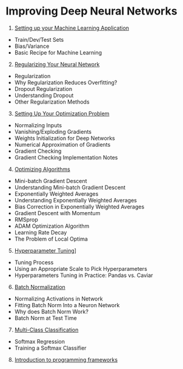# Improving Deep Neural Networks

1. [Setting up your Machine Learning Application](https://github.com/alexguanga/coursera-improving-deep-neural-networks/blob/master/01_SettingMachineLearnApplication.ipynb)
  - Train/Dev/Test Sets
  - Bias/Variance
  - Basic Recipe for Machine Learning
2. [Regularizing Your Neural Network](https://github.com/alexguanga/coursera-improving-deep-neural-networks/blob/master/02_Regularization.ipynb)
  - Regularization
  - Why Regularization Reduces Overfitting?
  - Dropout Regularization
  - Understanding Dropout
  - Other Regularization Methods
3. [Setting Up Your Optimization Problem](https://github.com/alexguanga/coursera-improving-deep-neural-networks/blob/master/03_SettingOptimizationProblem.ipynb)
  - Normalizing Inputs
  - Vanishing/Exploding Gradients
  - Weights Initialization for Deep Networks
  - Numerical Approximation of Gradients
  - Gradient Checking
  - Gradient Checking Implementation Notes
4. [Optimizing Algorithms](https://github.com/alexguanga/coursera-improving-deep-neural-networks/blob/master/04_OptimizingAlgorithms.ipynb)
  - Mini-batch Gradient Descent
  - Understanding Mini-batch Gradient Descent
  - Exponentially Weighted Averages
  - Understanding Exponentially Weighted Averages
  - Bias Correction in Exponentially Weighted Averages
  - Gradient Descent with Momentum
  - RMSprop
  - ADAM Optimization Algorithm
  - Learning Rate Decay
  - The Problem of Local Optima
5. [Hyperparameter Tuning](https://github.com/alexguanga/coursera-improving-deep-neural-networks/blob/master/05_HyperparameterTuning.ipynb)]
  - Tuning Process
  - Using an Appropriate Scale to Pick Hyperparameters
  - Hyperparameters Tuning in Practice: Pandas vs. Caviar
6. [Batch Normalization](https://github.com/alexguanga/coursera-improving-deep-neural-networks/blob/master/06_BatchNormalization.ipynb)
  - Normalizing Activations in Network
  - Fitting Batch Norm Into a Neuron Network
  - Why does Batch Norm Work?
  - Batch Norm at Test Time
7. [Multi-Class Classification](https://github.com/alexguanga/coursera-improving-deep-neural-networks/blob/master/07_Multi-ClassClassification.ipynb)
  - Softmax Regression
  - Training a Softmax Classifier
8. [Introduction to programming frameworks](https://github.com/alexguanga/coursera-improving-deep-neural-networks/blob/master/08_IntroToProgrammingFrameworks.ipynb)
